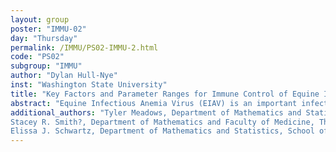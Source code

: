 ```yaml
---
layout: group
poster: "IMMU-02"
day: "Thursday"
permalink: /IMMU/PS02-IMMU-2.html
code: "PS02"
subgroup: "IMMU"
author: "Dylan Hull-Nye"
inst: "Washington State University"
title: "Key Factors and Parameter Ranges for Immune Control of Equine Infectious Anemia Virus Infection"
abstract: "Equine Infectious Anemia Virus (EIAV) is an important infection in equids, and its similarity to HIV creates hope for a potential vaccine. We analyze a within-host model of EIAV infection with antibody and cytotoxic T lymphocyte (CTL) responses. In this model, the stability of the biologically relevant endemic equilibrium, characterized by the coexistence of long-term antibody and CTL levels, relies upon a balance between CTL and antibody growth rates, which is needed to ensure persistent CTL levels. We determine the model parameter ranges at which CTL and antibody proliferation rates are simultaneously most influential in leading the system towards coexistence and can be used to derive a mathematical relationship between CTL and antibody production rates to explore the bifurcation curve that leads to coexistence. We employ Latin hypercube sampling and least squares to find the parameter ranges that equally divide the endemic and boundary equilibria. We then examine this relationship numerically via a local sensitivity analysis of the parameters. Our analysis is consistent with previous results showing that an intervention (such as a vaccine) intended to control a persistent viral infection with both immune responses should moderate the antibody response to allow for stimulation of the CTL response. Finally, we show that the CTL production rate can entirely determine the long-term outcome, regardless of the effect of other parameters, and we provide the conditions for this result in terms of the identified ranges for all model parameters."
additional_authors: "Tyler Meadows, Department of Mathematics and Statistics, Queen's University; 
Stacey R. Smith?, Department of Mathematics and Faculty of Medicine, The University of Ottawa;
Elissa J. Schwartz, Department of Mathematics and Statistics, School of Biological Sciences, Washington State University"
---
```

